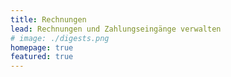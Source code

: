 ```yaml
---
title: Rechnungen
lead: Rechnungen und Zahlungseingänge verwalten
# image: ./digests.png
homepage: true
featured: true
---
```




